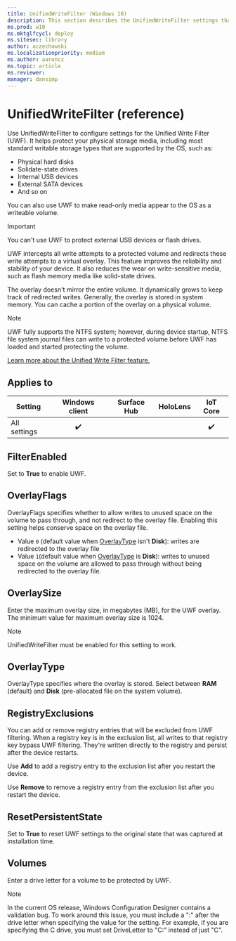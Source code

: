 ```yaml
---
title: UnifiedWriteFilter (Windows 10)
description: This section describes the UnifiedWriteFilter settings that you can configure in provisioning packages for Windows 10 using Windows Configuration Designer.
ms.prod: w10
ms.mktglfcycl: deploy
ms.sitesec: library
author: aczechowski
ms.localizationpriority: medium
ms.author: aaroncz
ms.topic: article
ms.reviewer: 
manager: dansimp
---
```


# UnifiedWriteFilter (reference)


Use UnifiedWriteFilter to configure settings for the Unified Write Filter (UWF). It helps protect your physical storage media, including most standard writable storage types that are supported by the OS, such as:

- Physical hard disks
- Solidate-state drives
- Internal USB devices
- External SATA devices
- And so on

You can also use UWF to make read-only media appear to the OS as a writeable volume.

>[!IMPORTANT]
>You can't use UWF to protect external USB devices or flash drives.

UWF intercepts all write attempts to a protected volume and redirects these write attempts to a virtual overlay. This feature improves the reliability and stability of your device. It also reduces the wear on write-sensitive media, such as flash memory media like solid-state drives.

The overlay doesn't mirror the entire volume. It dynamically grows to keep track of redirected writes. Generally, the overlay is stored in system memory. You can cache a portion of the overlay on a physical volume.

>[!NOTE]
>UWF fully supports the NTFS system; however, during device startup, NTFS file system journal files can write to a protected volume before UWF has loaded and started protecting the volume. 

[Learn more about the Unified Write Filter feature.](/windows-hardware/customize/enterprise/unified-write-filter)


## Applies to

| Setting   | Windows client | Surface Hub | HoloLens | IoT Core |
| --- | :---: | :---: | :---: | :---: |
| All settings | ✔️ |  |  |  ✔️ |

## FilterEnabled

Set to **True** to enable UWF.

## OverlayFlags

OverlayFlags specifies whether to allow writes to unused space on the volume to pass through, and not redirect to the overlay file. Enabling this setting helps conserve space on the overlay file. 

- Value `0` (default value when [OverlayType](#overlaytype) isn't **Disk**): writes are redirected to the overlay file
- Value `1`(default value when [OverlayType](#overlaytype) is  **Disk**): writes to unused space on the volume are allowed to pass through without being redirected to the overlay file.

## OverlaySize

Enter the maximum overlay size, in megabytes (MB), for the UWF overlay. The minimum value for maximum overlay size is 1024.

>[!NOTE]
>UnifiedWriteFilter must be enabled for this setting to work.

## OverlayType

OverlayType specifies where the overlay is stored. Select between **RAM** (default) and **Disk** (pre-allocated file on the system volume). 

## RegistryExclusions

You can add or remove registry entries that will be excluded from UWF filtering. When a registry key is in the exclusion list, all writes to that registry key bypass UWF filtering. They're written directly to the registry and persist after the device restarts.

Use **Add** to add a registry entry to the exclusion list after you restart the device.

Use **Remove** to remove a registry entry from the exclusion list after you restart the device.

## ResetPersistentState

Set to **True** to reset UWF settings to the original state that was captured at installation time.

## Volumes

Enter a drive letter for a volume to be protected by UWF. 

>[!NOTE]
>In the current OS release, Windows Configuration Designer contains a validation bug. To work around this issue, you must include a ":" after the drive letter when specifying the value for the setting. For example, if you are specifying the C drive, you must set DriveLetter to "C:" instead of just "C".
